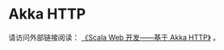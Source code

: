 # Akka HTTP

请访问外部链接阅读： <a href="https://www.yangbajing.me/scala-web-development/" target="_blank">《Scala Web 开发——基于 Akka HTTP》</a> 。
